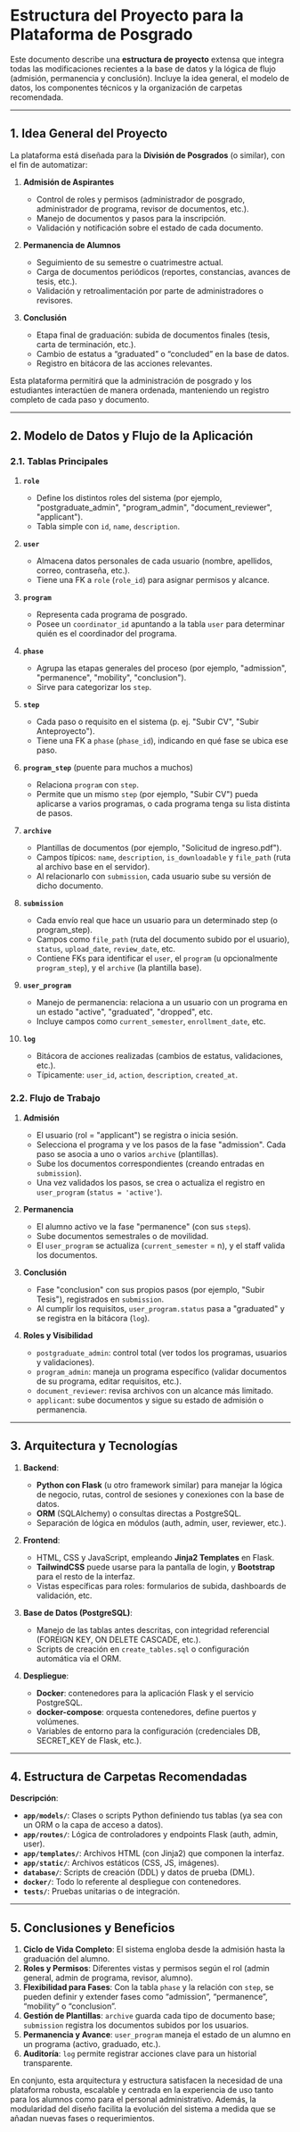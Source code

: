 # Estructura del Proyecto para la Plataforma de Posgrado

Este documento describe una **estructura de proyecto** extensa que integra todas las modificaciones recientes a la base de datos y la lógica de flujo (admisión, permanencia y conclusión). Incluye la idea general, el modelo de datos, los componentes técnicos y la organización de carpetas recomendada.

---

## 1. Idea General del Proyecto

La plataforma está diseñada para la **División de Posgrados** (o similar), con el fin de automatizar:

1. **Admisión de Aspirantes**  
   - Control de roles y permisos (administrador de posgrado, administrador de programa, revisor de documentos, etc.).
   - Manejo de documentos y pasos para la inscripción.
   - Validación y notificación sobre el estado de cada documento.

2. **Permanencia de Alumnos**  
   - Seguimiento de su semestre o cuatrimestre actual.
   - Carga de documentos periódicos (reportes, constancias, avances de tesis, etc.).
   - Validación y retroalimentación por parte de administradores o revisores.

3. **Conclusión**  
   - Etapa final de graduación: subida de documentos finales (tesis, carta de terminación, etc.).
   - Cambio de estatus a “graduated” o “concluded” en la base de datos.
   - Registro en bitácora de las acciones relevantes.

Esta plataforma permitirá que la administración de posgrado y los estudiantes interactúen de manera ordenada, manteniendo un registro completo de cada paso y documento.

---

## 2. Modelo de Datos y Flujo de la Aplicación

### 2.1. Tablas Principales

1. **`role`**  
   - Define los distintos roles del sistema (por ejemplo, "postgraduate_admin", "program_admin", "document_reviewer", "applicant").
   - Tabla simple con `id`, `name`, `description`.

2. **`user`**  
   - Almacena datos personales de cada usuario (nombre, apellidos, correo, contraseña, etc.).
   - Tiene una FK a `role` (`role_id`) para asignar permisos y alcance.

3. **`program`**  
   - Representa cada programa de posgrado.
   - Posee un `coordinator_id` apuntando a la tabla `user` para determinar quién es el coordinador del programa.

4. **`phase`**  
   - Agrupa las etapas generales del proceso (por ejemplo, "admission", "permanence", "mobility", "conclusion").
   - Sirve para categorizar los `step`.

5. **`step`**  
   - Cada paso o requisito en el sistema (p. ej. "Subir CV", "Subir Anteproyecto").
   - Tiene una FK a `phase` (`phase_id`), indicando en qué fase se ubica ese paso.

6. **`program_step`** (puente para muchos a muchos)  
   - Relaciona `program` con `step`.
   - Permite que un mismo `step` (por ejemplo, "Subir CV") pueda aplicarse a varios programas, o cada programa tenga su lista distinta de pasos.

7. **`archive`**  
   - Plantillas de documentos (por ejemplo, "Solicitud de ingreso.pdf").
   - Campos típicos: `name`, `description`, `is_downloadable` y `file_path` (ruta al archivo base en el servidor).
   - Al relacionarlo con `submission`, cada usuario sube su versión de dicho documento.

8. **`submission`**  
   - Cada envío real que hace un usuario para un determinado step (o program_step).
   - Campos como `file_path` (ruta del documento subido por el usuario), `status`, `upload_date`, `review_date`, etc.
   - Contiene FKs para identificar el `user`, el `program` (u opcionalmente `program_step`), y el `archive` (la plantilla base).

9. **`user_program`**  
   - Manejo de permanencia: relaciona a un usuario con un programa en un estado "active", "graduated", "dropped", etc.
   - Incluye campos como `current_semester`, `enrollment_date`, etc.

10. **`log`**  
    - Bitácora de acciones realizadas (cambios de estatus, validaciones, etc.).
    - Típicamente: `user_id`, `action`, `description`, `created_at`.

### 2.2. Flujo de Trabajo

1. **Admisión**  
   - El usuario (rol = "applicant") se registra o inicia sesión.
   - Selecciona el programa y ve los pasos de la fase "admission". Cada paso se asocia a uno o varios `archive` (plantillas).
   - Sube los documentos correspondientes (creando entradas en `submission`).
   - Una vez validados los pasos, se crea o actualiza el registro en `user_program` (`status = 'active'`).

2. **Permanencia**  
   - El alumno activo ve la fase "permanence" (con sus `step`s).  
   - Sube documentos semestrales o de movilidad.  
   - El `user_program` se actualiza (`current_semester` = n), y el staff valida los documentos.

3. **Conclusión**  
   - Fase "conclusion" con sus propios pasos (por ejemplo, "Subir Tesis"), registrados en `submission`.  
   - Al cumplir los requisitos, `user_program.status` pasa a "graduated" y se registra en la bitácora (`log`).

4. **Roles y Visibilidad**  
   - `postgraduate_admin`: control total (ver todos los programas, usuarios y validaciones).  
   - `program_admin`: maneja un programa específico (validar documentos de su programa, editar requisitos, etc.).  
   - `document_reviewer`: revisa archivos con un alcance más limitado.  
   - `applicant`: sube documentos y sigue su estado de admisión o permanencia.

---

## 3. Arquitectura y Tecnologías

1. **Backend**:  
   - **Python con Flask** (u otro framework similar) para manejar la lógica de negocio, rutas, control de sesiones y conexiones con la base de datos.
   - **ORM** (SQLAlchemy) o consultas directas a PostgreSQL.  
   - Separación de lógica en módulos (auth, admin, user, reviewer, etc.).

2. **Frontend**:  
   - HTML, CSS y JavaScript, empleando **Jinja2 Templates** en Flask.  
   - **TailwindCSS** puede usarse para la pantalla de login, y **Bootstrap** para el resto de la interfaz.  
   - Vistas específicas para roles: formularios de subida, dashboards de validación, etc.

3. **Base de Datos (PostgreSQL)**:  
   - Manejo de las tablas antes descritas, con integridad referencial (FOREIGN KEY, ON DELETE CASCADE, etc.).  
   - Scripts de creación en `create_tables.sql` o configuración automática vía el ORM.

4. **Despliegue**:  
   - **Docker**: contenedores para la aplicación Flask y el servicio PostgreSQL.  
   - **docker-compose**: orquesta contenedores, define puertos y volúmenes.  
   - Variables de entorno para la configuración (credenciales DB, SECRET_KEY de Flask, etc.).

---

## 4. Estructura de Carpetas Recomendadas

**Descripción**:
- **`app/models/`**: Clases o scripts Python definiendo tus tablas (ya sea con un ORM o la capa de acceso a datos).
- **`app/routes/`**: Lógica de controladores y endpoints Flask (auth, admin, user).
- **`app/templates/`**: Archivos HTML (con Jinja2) que componen la interfaz.  
- **`app/static/`**: Archivos estáticos (CSS, JS, imágenes).
- **`database/`**: Scripts de creación (DDL) y datos de prueba (DML).
- **`docker/`**: Todo lo referente al despliegue con contenedores.
- **`tests/`**: Pruebas unitarias o de integración.

---

## 5. Conclusiones y Beneficios

1. **Ciclo de Vida Completo**: El sistema engloba desde la admisión hasta la graduación del alumno.
2. **Roles y Permisos**: Diferentes vistas y permisos según el rol (admin general, admin de programa, revisor, alumno).
3. **Flexibilidad para Fases**: Con la tabla `phase` y la relación con `step`, se pueden definir y extender fases como “admission”, “permanence”, “mobility” o “conclusion”.
4. **Gestión de Plantillas**: `archive` guarda cada tipo de documento base; `submission` registra los documentos subidos por los usuarios.
5. **Permanencia y Avance**: `user_program` maneja el estado de un alumno en un programa (activo, graduado, etc.).
6. **Auditoría**: `log` permite registrar acciones clave para un historial transparente.

En conjunto, esta arquitectura y estructura satisfacen la necesidad de una plataforma robusta, escalable y centrada en la experiencia de uso tanto para los alumnos como para el personal administrativo. Además, la modularidad del diseño facilita la evolución del sistema a medida que se añadan nuevas fases o requerimientos.
